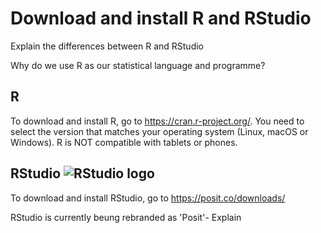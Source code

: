 # Download and install R and RStudio

Explain the differences between R and RStudio

Why do we use R as our statistical language and programme?

## R 
To download and install R, go to https://cran.r-project.org/.
You need to select the version that matches your operating system (Linux, macOS or Windows). 
R is NOT compatible with tablets or phones.  

## RStudio ![RStudio logo](RStudio-Logo-Flat.png)
To download and install RStudio, go to https://posit.co/downloads/

RStudio is currently beung rebranded as 'Posit'- Explain
